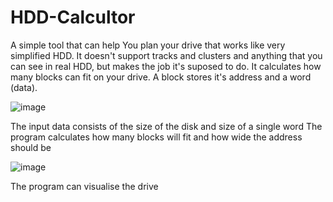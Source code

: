 # HDD-Calcultor
A simple tool that can help You plan your drive that works like very simplified HDD. It doesn't support tracks and clusters and anything that you can see in real HDD, but makes the job it's suposed to do.
It calculates how many blocks can fit on your drive. A block stores it's address and a word (data).

![image](https://github.com/WiktorGorecki/HDD-Calcultor/assets/60294931/2bd84390-d094-4d5e-874d-d16e347c0188)

The input data consists of the size of the disk and size of a single word
The program calculates how many blocks will fit and how wide the address should be

![image](https://github.com/WiktorGorecki/HDD-Calcultor/assets/60294931/6f92d5b3-bfd0-4d34-a8d2-6e8b0a910418)

The program can visualise the drive
